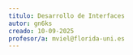 ```yaml
---
titulo: Desarrollo de Interfaces
autor: gn6ks
creado: 10-09-2025
profesor/a: mviel@florida-uni.es
---
```



